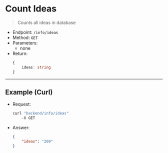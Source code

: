 # Count Ideas

> Counts all ideas in database

- Endpoint: `/info/ideas`
- Method: `GET`
- Parameters:
    - none
- Return:
    ```ts
    {
        ideas: string
    }
    ```

---

## Example (Curl)

- Request:
    ```sh
    curl "backend/info/ideas" 
        -X GET
    ```
- Answer:
    ```json
    {
        "ideas": "200"
    }
    ```